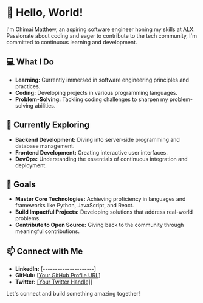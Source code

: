 # 👋 Hello, World!

I'm Ohimai Matthew, an aspiring software engineer honing my skills at ALX. Passionate about coding and eager to contribute to the tech community, I'm committed to continuous learning and development.

## 💻 What I Do
- **Learning:** Currently immersed in software engineering principles and practices.
- **Coding:** Developing projects in various programming languages.
- **Problem-Solving:** Tackling coding challenges to sharpen my problem-solving abilities.

## 🌱 Currently Exploring
- **Backend Development:** Diving into server-side programming and database management.
- **Frontend Development:** Creating interactive user interfaces.
- **DevOps:** Understanding the essentials of continuous integration and deployment.

## 🎯 Goals
- **Master Core Technologies:** Achieving proficiency in languages and frameworks like Python, JavaScript, and React.
- **Build Impactful Projects:** Developing solutions that address real-world problems.
- **Contribute to Open Source:** Giving back to the community through meaningful contributions.

## 📫 Connect with Me
- **LinkedIn:** [---------------------]
- **GitHub:** [[Your GitHub Profile URL](https://github.com/MatthewOhimai)]
- **Twitter:** [[Your Twitter Handle]](https://x.com/MatthewOhi19451)]

Let's connect and build something amazing together!
